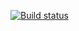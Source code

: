 [![Build status](https://ci.appveyor.com/api/projects/status/0r38fwf5lq93eud2?svg=true)](https://ci.appveyor.com/project/xamelion098/automationtesthomework-5-2)
